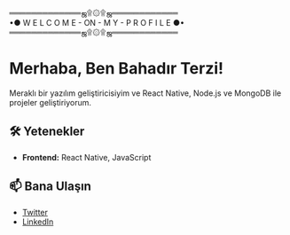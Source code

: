 ═════════════ஜ۩۞۩ஜ════════════                     
•● W E L C O M E - ON - M Y - P R O F I L E ●•                
═════════════ஜ۩۞۩ஜ════════════

# Merhaba, Ben Bahadır Terzi!

Meraklı bir yazılım geliştiricisiyim ve React Native, Node.js ve MongoDB ile projeler geliştiriyorum. 


## 🛠️ Yetenekler

- **Frontend:** React Native, JavaScript

## 📫 Bana Ulaşın


- [Twitter](https://x.com/xauqse)
- [LinkedIn](https://www.linkedin.com/in/bahad%C4%B1r-terzi-a93357295/)


<!--
**xauqse/xauqse** is a ✨ _special_ ✨ repository because its `README.md` (this file) appears on your GitHub profile.

Here are some ideas to get you started:

- 🔭 I’m currently working on ...
- 🌱 I’m currently learning ...
- 👯 I’m looking to collaborate on ...
- 🤔 I’m looking for help with ...
- 💬 Ask me about ...
- 📫 How to reach me: ...
- 😄 Pronouns: ...
- ⚡ Fun fact: ...
-->
